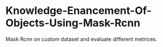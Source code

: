 # Knowledge-Enancement-Of-Objects-Using-Mask-Rcnn
Mask Rcnn on custom dataset and evaluate different metrices.
